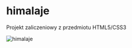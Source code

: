 # himalaje
Projekt zaliczeniowy z przedmiotu HTML5/CSS3

  ![himalaje](https://github.com/MariiaS3/himalaje/tree/master/img/project)

